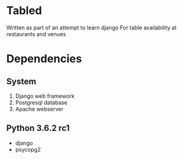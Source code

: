 # Tabled
Written as part of an attempt to learn django
For table availability at restaurants and venues

# Dependencies
## System
1. Django web framework
2. Postgresql database
3. Apache webserver

## Python 3.6.2 rc1
- django
- psycopg2